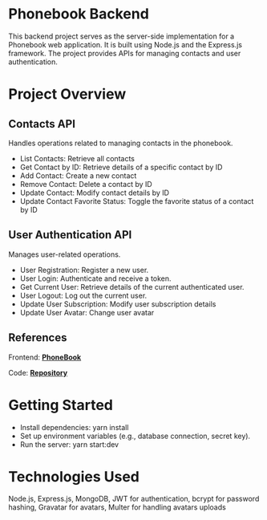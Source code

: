 # Phonebook Backend
This backend project serves as the server-side implementation for a Phonebook web application. It is built using Node.js and the Express.js framework. The project provides APIs for managing contacts and user authentication.

# Project Overview
## Contacts API
Handles operations related to managing contacts in the phonebook.

- List Contacts: Retrieve all contacts
- Get Contact by ID: Retrieve details of a specific contact by ID
- Add Contact: Create a new contact 
- Remove Contact: Delete a contact by ID 
- Update Contact: Modify contact details by ID 
- Update Contact Favorite Status: Toggle the favorite status of a contact by ID

## User Authentication API
Manages user-related operations.

- User Registration: Register a new user.
- User Login: Authenticate and receive a token.
- Get Current User: Retrieve details of the current authenticated user.
- User Logout: Log out the current user.
- Update User Subscription: Modify user subscription details 
- Update User Avatar: Change user avatar

## References

Frontend:
[**PhoneBook**](https://georgijbudik.github.io/phonebook-react)

Code:
[**Repository**](https://github.com/georgijbudik/phonebook-react)

# Getting Started
- Install dependencies: yarn install
- Set up environment variables (e.g., database connection, secret key).
- Run the server: yarn start:dev
  
# Technologies Used
Node.js, Express.js, MongoDB, JWT for authentication, bcrypt for password hashing, Gravatar for avatars, Multer for handling avatars uploads
